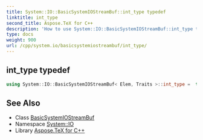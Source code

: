 ```yaml
---
title: System::IO::BasicSystemIOStreamBuf::int_type typedef
linktitle: int_type
second_title: Aspose.TeX for C++
description: 'How to use System::IO::BasicSystemIOStreamBuf::int_type typedef of System::IO::BasicSystemIOStreamBuf class in C++.'
type: docs
weight: 900
url: /cpp/system.io/basicsystemiostreambuf/int_type/
---
```

## int_type typedef




```cpp
using System::IO::BasicSystemIOStreamBuf< Elem, Traits >::int_type =  typename traits_type::int_type
```

## See Also

* Class [BasicSystemIOStreamBuf](../)
* Namespace [System::IO](../../)
* Library [Aspose.TeX for C++](../../../)
